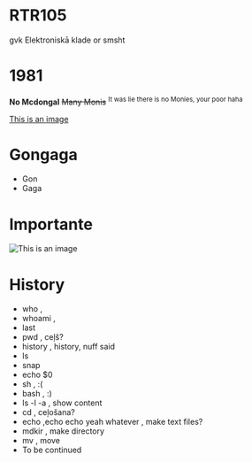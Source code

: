# RTR105
gvk Elektroniskā klade or smsht

# 1981

**No Mcdongal**
~~Many Monis~~ <sup>It was lie there is no Monies, your poor haha</sup>

[This is an image](https://medias.pylones.com/37363-large_default/toaster-with-european-plug-toast-in-2.jpg)

# Gongaga
 - Gon
- Gaga

# Importante 

![This is an image](https://static.wikia.nocookie.net/thesims4memehouse/images/6/66/VargFREN.png/revision/latest?cb=20200103002308)


# History

- who , 
- whoami , 
- last
- pwd , ceļš?
- history , history, nuff said
- ls
- snap
- echo $0
- sh , :(
- bash , :)
- ls -l -a , show content
- cd , ceļošana?
- echo ,echo echo yeah whatever , make text files?
- mdkir , make directory 
- mv , move 
- To be continued 
